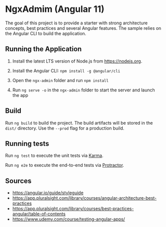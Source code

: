 # NgxAdmim (Angular 11)

The goal of this project is to provide a starter with strong architecture concepts, best practices and several Angular features. The sample relies on the Angular CLI to build the application. 

## Running the Application

1. Install the latest LTS version of Node.js from https://nodejs.org.

1. Install the Angular CLI: `npm install -g @angular/cli`

1. Open the `ngx-admin` folder and run `npm install`

1. Run `ng serve -o` in the `ngx-admin` folder to start the server and launch the app

## Build

Run `ng build` to build the project. The build artifacts will be stored in the `dist/` directory. Use the `--prod` flag for a production build.

## Running tests

Run `ng test` to execute the unit tests via [Karma](https://karma-runner.github.io).

Run `ng e2e` to execute the end-to-end tests via [Protractor](http://www.protractortest.org/).

## Sources

* https://angular.io/guide/styleguide
* https://app.pluralsight.com/library/courses/angular-architecture-best-practices
* https://app.pluralsight.com/library/courses/best-practices-angular/table-of-contents
* https://www.udemy.com/course/testing-angular-apps/
